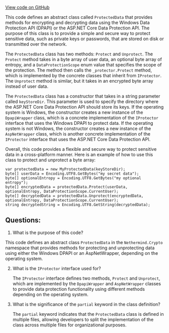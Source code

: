 [View code on GitHub](https://github.com/NethermindEth/nethermind/src/Nethermind/Nethermind.Crypto/ProtectedData.cs)

This code defines an abstract class called `ProtectedData` that provides methods for encrypting and decrypting data using the Windows Data Protection API (DPAPI) or the ASP.NET Core Data Protection API. The purpose of this class is to provide a simple and secure way to protect sensitive data, such as private keys or passwords, that are stored on disk or transmitted over the network.

The `ProtectedData` class has two methods: `Protect` and `Unprotect`. The `Protect` method takes in a byte array of user data, an optional byte array of entropy, and a `DataProtectionScope` enum value that specifies the scope of the protection. The method then calls the `_protector.Protect` method, which is implemented by the concrete classes that inherit from `IProtector`. The `Unprotect` method is similar, but it takes in an encrypted byte array instead of user data.

The `ProtectedData` class has a constructor that takes in a string parameter called `keyStoreDir`. This parameter is used to specify the directory where the ASP.NET Core Data Protection API should store its keys. If the operating system is Windows, the constructor creates a new instance of the `DpapiWrapper` class, which is a concrete implementation of the `IProtector` interface that uses the Windows DPAPI to protect data. If the operating system is not Windows, the constructor creates a new instance of the `AspNetWrapper` class, which is another concrete implementation of the `IProtector` interface that uses the ASP.NET Core Data Protection API.

Overall, this code provides a flexible and secure way to protect sensitive data in a cross-platform manner. Here is an example of how to use this class to protect and unprotect a byte array:

```
var protectedData = new MyProtectedData(keyStoreDir);
byte[] userData = Encoding.UTF8.GetBytes("my secret data");
byte[] optionalEntropy = Encoding.UTF8.GetBytes("my optional entropy");
byte[] encryptedData = protectedData.Protect(userData, optionalEntropy, DataProtectionScope.CurrentUser);
byte[] decryptedData = protectedData.Unprotect(encryptedData, optionalEntropy, DataProtectionScope.CurrentUser);
string decryptedString = Encoding.UTF8.GetString(decryptedData);
```
## Questions: 
 1. What is the purpose of this code?
   
   This code defines an abstract class `ProtectedData` in the `Nethermind.Crypto` namespace that provides methods for protecting and unprotecting data using either the Windows DPAPI or an AspNetWrapper, depending on the operating system.

2. What is the `IProtector` interface used for?
   
   The `IProtector` interface defines two methods, `Protect` and `Unprotect`, which are implemented by the `DpapiWrapper` and `AspNetWrapper` classes to provide data protection functionality using different methods depending on the operating system.

3. What is the significance of the `partial` keyword in the class definition?
   
   The `partial` keyword indicates that the `ProtectedData` class is defined in multiple files, allowing developers to split the implementation of the class across multiple files for organizational purposes.